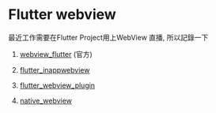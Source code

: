 # Flutter webview

最近工作需要在Flutter Project用上WebView 直播, 所以記錄一下







1. [webview_flutter](https://pub.dev/packages/webview_flutter) (官方)
2. [flutter_inappwebview](https://pub.dev/packages/flutter_inappwebview)
3. [flutter_webview_plugin](https://pub.dev/packages/flutter_webview_plugin)

4. [native_webview](https://pub.dev/packages/native_webview)



